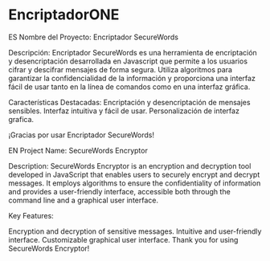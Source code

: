 # EncriptadorONE
ES Nombre del Proyecto: Encriptador SecureWords

Descripción: Encriptador SecureWords es una herramienta de encriptación y desencriptación desarrollada en Javascript que permite a los usuarios cifrar y descifrar mensajes de forma segura. Utiliza algoritmos para garantizar la confidencialidad de la información y proporciona una interfaz fácil de usar tanto en la línea de comandos como en una interfaz gráfica.

Características Destacadas: Encriptación y desencriptación de mensajes sensibles. Interfaz intuitiva y fácil de usar. Personalización de interfaz grafica.

¡Gracias por usar Encriptador SecureWords!

EN Project Name: SecureWords Encryptor

Description: SecureWords Encryptor is an encryption and decryption tool developed in JavaScript that enables users to securely encrypt and decrypt messages. It employs algorithms to ensure the confidentiality of information and provides a user-friendly interface, accessible both through the command line and a graphical user interface.

Key Features:

Encryption and decryption of sensitive messages. Intuitive and user-friendly interface. Customizable graphical user interface. Thank you for using SecureWords Encryptor!
